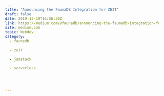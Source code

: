 ```yaml
---
title: "Announcing the FaunaDB Integration for ZEIT"
draft: false
date: 2019-12-19T16:56:30Z
link: https://medium.com/@faunadb/announcing-the-faunadb-integration-for-zeit-69ae7f459a87?source=rss------jamstack-5&utm_medium=RSS&utm_source=hune
site: medium.com
topic: Webdev
category:
  - faunadb
  
  - zeit
  
  - jamstack
  
  - serverless
  
   
  

---
```

